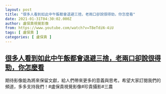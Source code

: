 ```yaml
---
layout: post
title: "很多人看到如此中午飯都會退避三捨，老兩口卻說很得勁，你怎麼看"
date: 2021-01-31T04:30:02.000Z
author: 盧保貴視覺影像
from: https://www.youtube.com/watch?v=T8eTdiN-4iU
tags: [ 盧保貴 ]
categories: [ 盧保貴 ]
---
```

<!--1612067402000-->
[很多人看到如此中午飯都會退避三捨，老兩口卻說很得勁，你怎麼看](https://www.youtube.com/watch?v=T8eTdiN-4iU)
------

<div>
期待影像能為將來保留文獻，給人們帶來更多的意義與思考。希望大家訂閱我們的頻道，多多支持我們！#盧保貴視覺影像#珍貴攝影#三農
</div>
